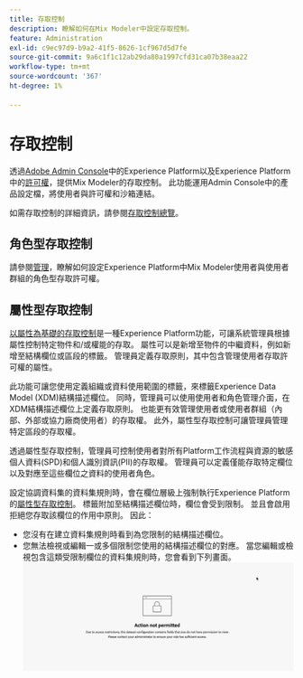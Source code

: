 ```yaml
---
title: 存取控制
description: 瞭解如何在Mix Modeler中設定存取控制。
feature: Administration
exl-id: c9ec97d9-b9a2-41f5-8626-1cf967d5d7fe
source-git-commit: 9a6c1f1c12ab29da80a1997cfd31ca07b38eaa22
workflow-type: tm+mt
source-wordcount: '367'
ht-degree: 1%

---
```


# 存取控制

透過[Adobe Admin Console](https://adminconsole.adobe.com/)中的Experience Platform以及Experience Platform中的[許可權](https://experienceleague.adobe.com/en/docs/experience-platform/access-control/home#platform-permissions)，提供Mix Modeler的存取控制。 此功能運用Admin Console中的產品設定檔，將使用者與許可權和沙箱連結。

如需存取控制的詳細資訊，請參閱[存取控制總覽](https://experienceleague.adobe.com/en/docs/experience-platform/access-control/home)。

## 角色型存取控制

請參閱[管理](../main-guide/administration.md)，瞭解如何設定Experience Platform中Mix Modeler使用者與使用者群組的角色型存取許可權。

## 屬性型存取控制

[以屬性為基礎的存取控制](https://experienceleague.adobe.com/en/docs/experience-platform/access-control/abac/overview)是一種Experience Platform功能，可讓系統管理員根據屬性控制特定物件和/或權能的存取。 屬性可以是新增至物件的中繼資料，例如新增至結構欄位或區段的標籤。 管理員定義存取原則，其中包含管理使用者存取許可權的屬性。

此功能可讓您使用定義組織或資料使用範圍的標籤，來標籤Experience Data Model (XDM)結構描述欄位。 同時，管理員可以使用使用者和角色管理介面，在XDM結構描述欄位上定義存取原則。 也能更有效管理使用者或使用者群組（內部、外部或協力廠商使用者）的存取權。 此外，屬性型存取控制可讓管理員管理特定區段的存取權。

透過屬性型存取控制，管理員可控制使用者對所有Platform工作流程與資源的敏感個人資料(SPD)和個人識別資訊(PII)的存取權。 管理員可以定義僅能存取特定欄位以及對應至這些欄位之資料的使用者角色。

設定協調資料集的資料集規則時，會在欄位層級上強制執行Experience Platform的[屬性型存取控制](https://experienceleague.adobe.com/en/docs/experience-platform/access-control/abac/overview)。 標籤附加至結構描述欄位時，欄位會受到限制。 並且會啟用拒絕您存取該欄位的作用中原則。 因此：

* 您沒有在建立資料集規則時看到為您限制的結構描述欄位。
* 您無法檢視或編輯一或多個限制您使用的結構描述欄位的對應。 當您編輯或檢視包含這類受限制欄位的資料集規則時，您會看到下列畫面。
  ![不允許的動作](/help/assets/action-not-permitted.png)

